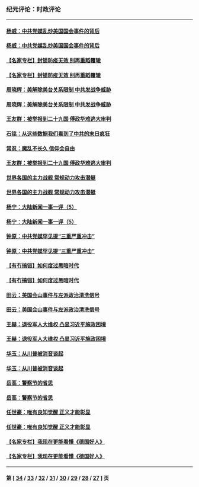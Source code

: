 ### 纪元评论：时政评论
---
#### [杨威：中共党媒乱炒美国国会事件的背后](../../pages/nsc1025/n12679274.md) 
#### [杨威：中共党媒乱炒美国国会事件的背后](../../pages/nsc1025/n12679274.md) 
#### [【名家专栏】封锁防疫无效 别再重蹈覆辙](../../pages/nsc1025/n12678924.md) 
#### [【名家专栏】封锁防疫无效 别再重蹈覆辙](../../pages/nsc1025/n12678924.md) 
#### [周晓辉：美解除美台关系限制 中共发战争威胁](../../pages/nsc1025/n12679289.md) 
#### [周晓辉：美解除美台关系限制 中共发战争威胁](../../pages/nsc1025/n12679289.md) 
#### [王友群：被举报到二十九国 傅政华难逃大审判](../../pages/nsc1025/n12678167.md) 
#### [石铭：从这些数据我们看到了中共的末日疯狂](../../pages/nsc1025/n12678810.md) 
#### [常忍：魔乱不长久 信仰会自由](../../pages/nsc1025/n12678772.md) 
#### [王友群：被举报到二十九国 傅政华难逃大审判](../../pages/nsc1025/n12678167.md) 
#### [世界各国的主力战舰 常规动力攻击潜艇](../../pages/nsc1025/n12676470.md) 
#### [世界各国的主力战舰 常规动力攻击潜艇](../../pages/nsc1025/n12676470.md) 
#### [杨宁：大陆新闻一事一评（5）](../../pages/nsc1025/n12678084.md) 
#### [杨宁：大陆新闻一事一评（5）](../../pages/nsc1025/n12678084.md) 
#### [钟原：中共党媒罕见提“三重严重冲击”](../../pages/nsc1025/n12676925.md) 
#### [钟原：中共党媒罕见提“三重严重冲击”](../../pages/nsc1025/n12676925.md) 
#### [【有冇搞错】如何度过黑暗时代](../../pages/nsc1025/n12676676.md) 
#### [【有冇搞错】如何度过黑暗时代](../../pages/nsc1025/n12676676.md) 
#### [田云：美国会山事件与左派政治清洗信号](../../pages/nsc1025/n12677000.md) 
#### [田云：美国会山事件与左派政治清洗信号](../../pages/nsc1025/n12677000.md) 
#### [王赫：退役军人大维权 凸显习近平施政困境](../../pages/nsc1025/n12677035.md) 
#### [王赫：退役军人大维权 凸显习近平施政困境](../../pages/nsc1025/n12677035.md) 
#### [华玉：从川普被消音谈起](../../pages/nsc1025/n12677277.md) 
#### [华玉：从川普被消音谈起](../../pages/nsc1025/n12677277.md) 
#### [岳高：警察节的省思](../../pages/nsc1025/n12677204.md) 
#### [岳高：警察节的省思](../../pages/nsc1025/n12677204.md) 
#### [任世豪：唯有良知觉醒 正义才能彰显](../../pages/nsc1025/n12675464.md) 
#### [任世豪：唯有良知觉醒 正义才能彰显](../../pages/nsc1025/n12675464.md) 
#### [【名家专栏】我现在更能看懂《德国好人》](../../pages/nsc1025/n12675817.md) 
#### [【名家专栏】我现在更能看懂《德国好人》](../../pages/nsc1025/n12675817.md) 

---
#### 第 [ [34](./34.md) / [33](./33.md) / [32](./32.md) / [31](./31.md) / [30](./30.md) / [29](./29.md) / [28](./28.md) / [27](./27.md) ] 页
